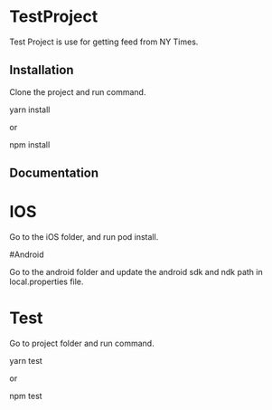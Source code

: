 # TestProject
Test Project is use for getting feed from NY Times.

## Installation

Clone the project and run command.

yarn install


or


npm install


## Documentation

# IOS
 Go to the iOS folder, and run pod install.

#Android

Go to the android folder and update the android sdk and ndk path in  local.properties file.

# Test

Go to project folder and run command.

yarn test

or

npm test

